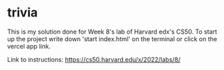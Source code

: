 # trivia

This is my solution done for Week 8's lab of Harvard edx's CS50. To start up the project write down 'start index.html' on the terminal or click on the vercel app link.

Link to instructions:
https://cs50.harvard.edu/x/2022/labs/8/
